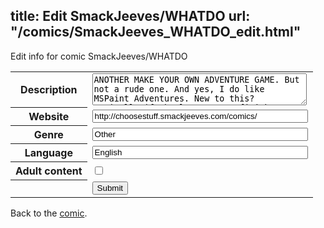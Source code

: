 title: Edit SmackJeeves/WHATDO
url: "/comics/SmackJeeves_WHATDO_edit.html"
---
Edit info for comic SmackJeeves/WHATDO

<form name="comic" action="http://gaepostmail.appspot.com/comic/" method="post">
<table class="comicinfo">
<tr>
<th>Description</th><td><textarea name="description" cols="40" rows="3">ANOTHER MAKE YOUR OWN ADVENTURE GAME. But not a rude one. And yes, I do like MSPaint Adventures. New to this? Basically if the latest page finishes with the command &quot;WHAT DO?&quot; or if the author says so, you can post one command in the comments section and it may be used in the next update!</textarea></td>
</tr>
<tr>
<th>Website</th><td><input type="text" name="url" value="http://choosestuff.smackjeeves.com/comics/" size="40"/></td>
</tr>
<tr>
<th>Genre</th><td><input type="text" name="genre" value="Other" size="40"/></td>
</tr>
<tr>
<th>Language</th><td><input type="text" name="language" value="English" size="40"/></td>
</tr>
<tr>
<th>Adult content</th><td><input type="checkbox" name="adult" value="adult" /></td>
</tr>
<tr>
<th></th><td>
<input type="hidden" name="comic" value="SmackJeeves_WHATDO" />
<input type="submit" name="submit" value="Submit" />
</td>
</tr>
</table>
</form>

Back to the [comic](SmackJeeves_WHATDO.html).
